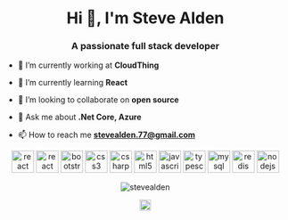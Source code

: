 <h1 align="center">Hi 👋, I'm Steve Alden</h1>
<h3 align="center">A passionate full stack developer</h3>

- 🔭 I’m currently working at **CloudThing**

- 🌱 I’m currently learning **React**

- 👯 I’m looking to collaborate on **open source**

- 💬 Ask me about **.Net Core, Azure**

- 📫 How to reach me **stevealden.77@gmail.com**

<p align="center"><img src="https://devicons.github.io/devicon/devicon.git/icons/react/react-original-wordmark.svg" alt="react" width="40" height="40"/> 
  <img sec="https://devicons.github.io/devicon/devicon.git/icons/react/dot-net-original-wordmark.svg" alt="react" width="40" height="40"/> 
  <img src="https://devicons.github.io/devicon/devicon.git/icons/bootstrap/bootstrap-plain.svg" alt="bootstrap" width="40" height="40"/> <img src="https://devicons.github.io/devicon/devicon.git/icons/css3/css3-original-wordmark.svg" alt="css3" width="40" height="40"/> <img src="https://devicons.github.io/devicon/devicon.git/icons/csharp/csharp-original.svg" alt="csharp" width="40" height="40"/> <img src="https://devicons.github.io/devicon/devicon.git/icons/html5/html5-original-wordmark.svg" alt="html5" width="40" height="40"/> <img src="https://devicons.github.io/devicon/devicon.git/icons/javascript/javascript-original.svg" alt="javascript" width="40" height="40"/> <img src="https://devicons.github.io/devicon/devicon.git/icons/typescript/typescript-original.svg" alt="typescript" width="40" height="40"/> <img src="https://devicons.github.io/devicon/devicon.git/icons/mysql/mysql-original-wordmark.svg" alt="mysql" width="40" height="40"/> <img src="https://devicons.github.io/devicon/devicon.git/icons/redis/redis-original-wordmark.svg" alt="redis" width="40" height="40"/> <img src="https://devicons.github.io/devicon/devicon.git/icons/nodejs/nodejs-original-wordmark.svg" alt="nodejs" width="40" height="40"/></p>
<p align="center"> <img src="https://github-readme-stats.vercel.app/api?username=stevealden&show_icons=true" alt="stevealden" /> </p>

<p align="center">
<a href="https://linkedin.com/in/stevealden777" target="blank"><img align="center" src="https://cdn.jsdelivr.net/npm/simple-icons@3.0.1/icons/linkedin.svg" alt="stevealden777" height="20" width="20" /></a>
</p>
